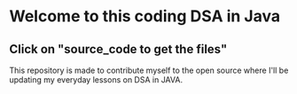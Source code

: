 <h1> 
  Welcome to this coding DSA in Java 
</h1>
<h2>
  Click on "source_code to get the files"
</h2>
<p>
   This repository is made to contribute myself to the open source where I'll be updating my everyday lessons on DSA in JAVA. 
</p>
